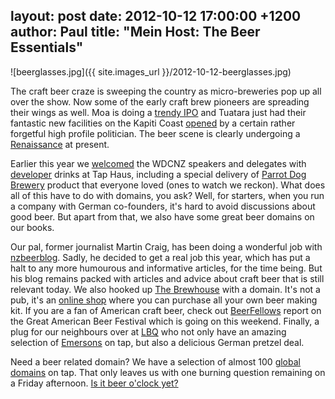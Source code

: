 layout: post
date: 2012-10-12 17:00:00 +1200
author: Paul
title: "Mein Host: The Beer Essentials"
----

![beerglasses.jpg]({{ site.images_url }}/2012-10-12-beerglasses.jpg)

The craft beer craze is sweeping the country as micro-breweries pop up all over the show. Now some of the early craft brew pioneers are spreading their wings as well. Moa is doing a [trendy IPO](http://www.nzherald.co.nz/business/news/article.cfm?c_id=3&objectid=10840093) and Tuatara just had their fantastic new facilities on the Kapiti Coast [opened](http://wellington.scoop.co.nz/?p=49141) by a certain rather forgetful high profile politician. The beer scene is clearly undergoing a [Renaissance](http://www.renaissancebrewing.co.nz/) at present.

Earlier this year we [welcomed](https://iwantmyname.com/blog/2012/07/warm-welcome-for-web-developers.html) the WDCNZ speakers and delegates with [developer](https://iwantmyname.co.nz/services/developer/) drinks at Tap Haus, including a special delivery of [Parrot Dog Brewery](http://www.idealog.co.nz/blog/2012/03/bitches-and-birds-startup-craft-beermakers-have-fu) product that everyone loved (ones to watch we reckon). What does all of this have to do with domains, you ask? Well, for starters, when you run a company with German co-founders, it's hard to avoid discussions about good beer. But apart from that, we also have some great beer domains on our books.

Our pal, former journalist Martin Craig, has been doing a wonderful job with [nzbeerblog](http://archived.link/http://nzbeerblog.com/). Sadly, he decided to get a real job this year, which has put a halt to any more humourous and informative articles, for the time being. But his blog remains packed with articles and advice about craft beer that is still relevant today. We also hooked up [The Brewhouse](http://www.thebrewhouse.co.nz/) with a domain. It's not a pub, it's an [online shop](https://iwantmyname.co.nz/services/ecommerce-hosting/) where you can purchase all your own beer making kit. If you are a fan of American craft beer, check out [BeerFellows](http://www.beerfellows.com/) report on the Great American Beer Festival which is going on this weekend. Finally, a plug for our neighbours over at [LBQ](http://littlebeerquarter.co.nz/) who not only have an amazing selection of [Emersons](http://www.emersons.co.nz/) on tap, but also a delicious German pretzel deal. 

Need a beer related domain? We have a selection of almost 100 [global domains](https://iwantmyname.co.nz/) on tap. That only leaves us with one burning question remaining on a Friday afternoon. [Is it beer o'clock yet?](http://isitbeeroclockyet.com/)
